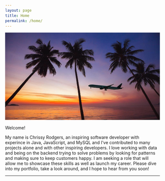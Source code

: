 ```yaml
---
layout: page
title: Home
permalink: /home/
---
```


![](portfolio1.jpg) 

Welcome!

My name is Chrissy Rodgers, an inspiring software developer with experince in Java, JavaScript, and MySQL and I've contributed to many projects alone and with other inspiring developers. I love working with data and being on the backend trying to solve problems by looking for patterns and making sure to keep customers happy. I am seeking a role that will allow me to showcase these skills as well as launch my career. Please dive into my portfolio, take a look around, and I hope to hear from you soon!

-------------
